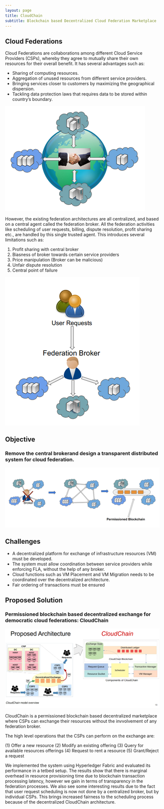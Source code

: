 ```yaml
---
layout: page
title: CloudChain
subtitle: Blockchain based Decentralized Cloud Federation Marketplace
---
```


## Cloud Federations

Cloud Federations are collaborations among different Cloud Service Providers (CSPs), whereby they agree to mutually share their own resources for their overall benefit. It has several advantages such as:

* Sharing of computing resources.
* Aggregation of unused resources from different service providers.
* Bringing services closer to customers by maximizing the geographical dispersion.
* Tackling data protection laws that requires data to be stored within country’s boundary.

![cloudfederation](/assets/cloudchain/federation.png)


However, the existing federation architectures are all centralized, and based on a central agent called the federation broker. All the federation activities like scheduling of user requests, billing, dispute resolution, profit sharing etc., are handled by this single trusted agent. This introduces several limitations such as:

1. Profit sharing with central broker
2. Biasness of broker towards certain service providers
3. Price manipulation (Broker can be malicious)
4. Unfair dispute resolution
5. Central point of failure

![broker based federation](/assets/cloudchain/brokerbased.png)


## Objective

### Remove the central brokerand design a transparent distributed system for cloud federation.

![centralized to decentralized federation](/assets/cloudchain/centralizedtodecentralized.png)


## Challenges

* A decentralized platform for exchange of infrastructure resources (VM) must be developed.
* The system must allow coordination between service providers while enforcing FLA, without the help of any broker.
* Cloud functions such as VM Placement and VM Migration needs to be coordinated over the decentralized architecture.
* Fair ordering of transactions must be ensured

## Proposed Solution
### Permissioned blockchain based decentralized exchange for democratic cloud federations: CloudChain
![cloud chain architecture](/assets/cloudchain/architecture.png)

CloudChain is a permissioned blockchain based decentralized marketplace where CSPs can exchange their resources without the invvolvement of any federation broker.

The high level operations that the CSPs can perform on the exchange are:

(1) Offer a new resource (2) Modify an existing offering (3) Query for available resources offerings (4) Request to rent a resource (5) Grant/Reject a request


We implemented the system using Hyperledger Fabric and evaluated its performance in a tetbed setup. The results show that there is marginal overhead in resource provisioning time due to blockchain transaction processing latency, however we gain in terms of transparency in the federation processes. We also see some interesting results due to the fact that user request scheduling is now not done by a centralized broker, but by individual CSPs. This brings increased fairness to the scheduling process because of the decentralized CloudChain architecture. 
